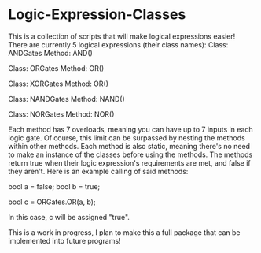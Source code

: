 # Logic-Expression-Classes
This is a collection of scripts that will make logical expressions easier!
There are currently 5 logical expressions (their class names):
  Class: ANDGates
  Method: AND()

  Class: ORGates
  Method: OR()

  Class: XORGates
  Method: OR()

  Class: NANDGates
  Method: NAND()

  Class: NORGates
  Method: NOR()

Each method has 7 overloads, meaning you can have up to 7 inputs in each logic gate. Of course, this limit can be surpassed by nesting the methods within other methods.
Each method is also static, meaning there's no need to make an instance of the classes before using the methods.
The methods return true when their logic expression's requirements are met, and false if they aren't.
Here is an example calling of said methods:

bool a = false;
bool b = true;

bool c = ORGates.OR(a, b);

In this case, c will be assigned "true".

This is a work in progress, I plan to make this a full package that can be implemented into future programs!
